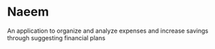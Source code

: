 # Naeem

An application to organize and analyze expenses and increase savings through suggesting financial plans 
